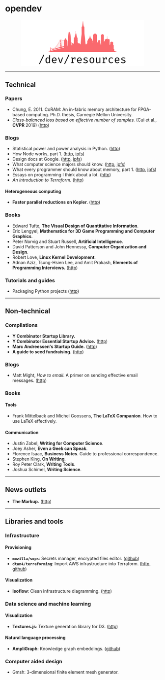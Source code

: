 # opendev

<p align="center">
  <img width="400px" alt="open-dev-logo" src="./assets/logo.png" />
</p>

---

## Technical

### Papers
* Chung, E. 2011. CoRAM: An in-fabric memory architecture for FPGA-based computing. Ph.D. thesis, Carnegie Mellon University.
* _Class-balanced loss based on effective number of samples._ (Cui et al., **CVPR** 2019) ([http](https://openaccess.thecvf.com/content_CVPR_2019/papers/Cui_Class-Balanced_Loss_Based_on_Effective_Number_of_Samples_CVPR_2019_paper.pdf))

### Blogs
* Statistical power and power analysis in Python. ([http](https://machinelearningmastery.com/statistical-power-and-power-analysis-in-python/))
* How Node works, part 1. ([http](https://medium.com/@igor.atakhanov/how-node-actually-works-part-1-the-operating-system-497fd0de8167), [ipfs](https://ipfs.io/ipfs/QmSQWYfmj1mkjvpfSLCgnbYBTDYx2bH8XaaNYmzSwhB2SA))
* Design docs at Google. ([http](https://www.industrialempathy.com/posts/design-docs-at-google/), [ipfs](https://ipfs.io/ipfs/QmRWkVEp2oDhGbDnpJWD3C6sA31nPSacerw8Yei1mV2jEd))
* What computer science majors should know. ([http](http://matt.might.net/articles/what-cs-majors-should-know/), [ipfs](https://ipfs.io/ipfs/QmTc3C48WDTJXPJSQ6RNKHyXK93apj8SymYNj86bcu7FwX))
* What every programmer should know about memory, part 1. ([http](https://lwn.net/Articles/250967/), [ipfs](https://ipfs.io/ipfs/QmNomYepjoBVk3S1sMRsbVZB3c4E2nct2QRPDq6BPsTh8H))
* Essays on programming I think about a lot. ([http](https://www.benkuhn.net/progessays/))
* _An introduction to Terraform._ ([http](https://blog.gruntwork.io/an-introduction-to-terraform-f17df9c6d180))

#### Heterogeneous computing
* **Faster parallel reductions on Kepler.** ([http](https://developer.nvidia.com/blog/faster-parallel-reductions-kepler/))

### Books
* Edward Tufte, **The Visual Design of Quantitative Information**.
* Eric Lengyel, **Mathematics for 3D Game Programming and Computer Graphics**.
* Peter Norvig and Stuart Russell, **Artificial Intelligence**.
* David Patterson and John Hennessy, **Computer Organization and Design**.
* Robert Love, **Linux Kernel Development**.
* Adnan Aziz, Tsung-Hsien Lee, and Amit Prakash, **Elements of Programming Interviews.** ([http](https://elementsofprogramminginterviews.com/))

### Tutorials and guides
* Packaging Python projects ([http](https://packaging.python.org/tutorials/packaging-projects/))

---

## Non-technical

### Compilations
* **Y Combinator Startup Library.**
* **Y Combinator Essential Startup Advice.** ([http](https://www.ycombinator.com/library/4D-yc-s-essential-startup-advice))
* **Marc Andreessen's Startup Guide.** ([http](https://pmarchive.com/))
* **A guide to seed fundraising.** ([http](https://www.ycombinator.com/library/4A-a-guide-to-seed-fundraising))

### Blogs
* Matt Might, _How to email_. A primer on sending effective email messages. ([http](http://matt.might.net/articles/how-to-email/))

### Books

#### Tools
* Frank Mittelback and Michel Goossens, **The LaTeX Companion**. How to use LaTeX effectively.

#### Communication
* Justin Zobel, **Writing for Computer Science**.
* Joey Asher, **Even a Geek can Speak**.
* Florence Isaac, **Business Notes**. Guide to professional correspondence.
* Stephen King, **On Writing**.
* Roy Peter Clark, **Writing Tools**.
* Joshua Schimel, **Writing Science**.

---

## News outlets
* **The Markup.** ([http](https://themarkup.org/))

---

## Libraries and tools

### Infrastructure
#### Provisioning
* **`mozilla/sops`**: Secrets manager, encrypted files editor. ([github](https://github.com/mozilla/sops))
* **`dtan4/terraforming`**: Import AWS infrastructure into Terraform. ([http](http://terraforming.dtan4.net/), [github](https://github.com/dtan4/terraforming))

#### Visualization
* **Isoflow**: Clean infrastructure diagramming. ([http](https://isoflow.io/))

### Data science and machine learning
#### Visualization
* **Textures.js**: Texture generation library for D3. ([http](https://riccardoscalco.it/textures/))

#### Natural language processing
* **AmpliGraph**: Knowledge graph embeddings. ([github](https://github.com/Accenture/AmpliGraph))

### Computer aided design
* Gmsh: 3-dimensional finite element mesh generator.
